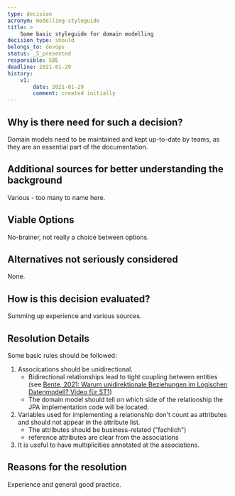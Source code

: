 ```yaml
---
type: decision
acronym: modelling-styleguide
title: >
    Some basic styleguide for domain modelling
decision_type: should
belongs_to: devops
status: _5_presented
responsible: SBE
deadline: 2021-01-29
history:
    v1:
        date: 2021-01-29
        comment: created initially
---
```


## Why is there need for such a decision?

Domain models need to be maintained and kept up-to-date by teams, as they are an essential part of the documentation. 

## Additional sources for better understanding the background

Various - too many to name here.

## Viable Options

No-brainer, not really a choice between options.  

## Alternatives not seriously considered

None.

## How is this decision evaluated?

Summing up experience and various sources.
 
## Resolution Details

Some basic rules should be followed: 
1. Assocications should be unidirectional. 
    * Bidirectional relationships lead to tight coupling between entities 
        (see [Bente, 2021: Warum unidirektionale Beziehungen im Logischen Datenmodell? Video für ST1](https://www.youtube.com/watch?v=RufBXPTt1SA))
    * The domain model should tell on which side of the relationship the JPA implementation code will be located.
1. Variables used for implementing a relationship don't count as attributes and should not appear in the attribute list.
    * The attributes should be business-related ("fachlich")
    * reference attributes are clear from the associations
1. It is useful to have multiplicities annotated at the associations.    
      

## Reasons for the resolution

Experience and general good practice.
